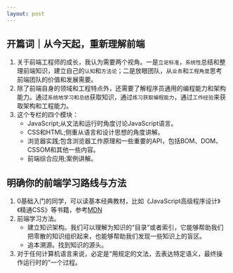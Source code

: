 ```yaml
---
layout: post
---
```


## 开篇词｜从今天起，重新理解前端
1. 关于前端工程师的成长，我认为需要两个视角。一是`立足标准`，`系统性`总结和整理前端知识，建立自己的`认知`和`方法论`；二是放眼团队，从`业务`和`工程角度`思考前端团队的价值和发展需要。
2. 除了前端自身的领域和工程特点外，还需要了解程序员通用的编程能力和架构能力。通过`系统地学习和总结`获取知识，通过`练习获取编程能力`，通过`工作经验`来获取架构和工程能力。
3. 这个专栏的四个模块：
    - JavaScript;从文法和运行时角度讨论JavaScript语言。
    - CSS和HTML;侧重从语言和设计思想的角度讲解。
    - 浏览器实践;包含浏览器工作原理和一些重要的API，包括BOM、DOM、CSSOM和其他一些内容。
    - 前端综合应用;案例讲解。    

## 明确你的前端学习路线与方法    
1. 0基础入门的同学，可以读基本经典教材，比如《JavaScript高级程序设计》《精通CSS》等书籍，参考[MDN](https://developer.mozilla.org/zh-CN/)    
2. 前端学习方法。    
    - 建立知识架构。我们可以理解为知识的“目录”或者索引，它能够帮助我们把零散的知识组织起来，也能够帮助我们发现一些知识上的盲区。
    - 追本溯源。找到知识的源头。  
3. 对于任何计算机语言来说，必定是“用规定的文法，去表达特定语义，最终操作运行时的”一个过程。

